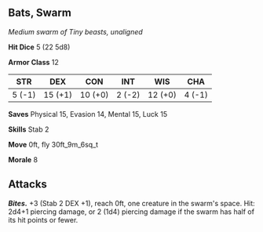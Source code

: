 ## Bats, Swarm

*Medium swarm of Tiny beasts, unaligned*

**Hit Dice** 5 (22 5d8)

**Armor Class** 12

| STR     | DEX     | CON     | INT     | WIS     | CHA     |
|---------|---------|---------|---------|---------|---------|
|  5 (-1) | 15 (+1) | 10 (+0) |  2 (-2) | 12 (+0) |  4 (-1) |

**Saves** Physical 15, Evasion 14, Mental 15, Luck 15

**Skills** Stab 2

**Move** 0ft, fly 30ft_9m_6sq_t

**Morale** 8

## Attacks

***Bites.*** +3 (Stab 2 DEX +1), reach 0ft, one creature in the swarm's space. Hit: 2d4+1 piercing damage, or 2 (1d4) piercing damage if the swarm has half of its hit points or fewer.

